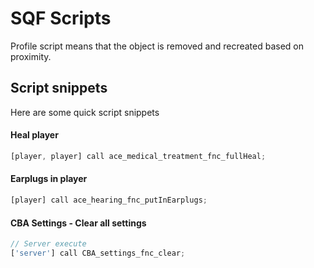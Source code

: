 # SQF Scripts
Profile script means that the object is removed and recreated based on proximity. 

## Script snippets
Here are some quick script snippets 

#### Heal player
```js
[player, player] call ace_medical_treatment_fnc_fullHeal;
```

#### Earplugs in player
```js
[player] call ace_hearing_fnc_putInEarplugs;
```

#### CBA Settings - Clear all settings
```js
// Server execute
['server'] call CBA_settings_fnc_clear;
```
